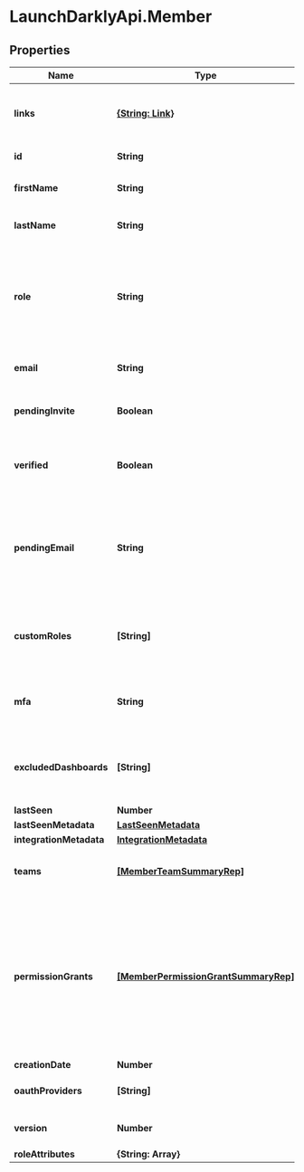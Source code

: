 # LaunchDarklyApi.Member

## Properties

Name | Type | Description | Notes
------------ | ------------- | ------------- | -------------
**links** | [**{String: Link}**](Link.md) | The location and content type of related resources | 
**id** | **String** | The member&#39;s ID | 
**firstName** | **String** | The member&#39;s first name | [optional] 
**lastName** | **String** | The member&#39;s last name | [optional] 
**role** | **String** | The member&#39;s base role. If the member has no additional roles, this role will be in effect. | 
**email** | **String** | The member&#39;s email address | 
**pendingInvite** | **Boolean** | Whether the member has a pending invitation | 
**verified** | **Boolean** | Whether the member&#39;s email address has been verified | 
**pendingEmail** | **String** | The member&#39;s email address before it has been verified, for accounts where email verification is required | [optional] 
**customRoles** | **[String]** | The set of additional roles, besides the base role, assigned to the member | 
**mfa** | **String** | Whether multi-factor authentication is enabled for this member | 
**excludedDashboards** | **[String]** | Default dashboards that the member has chosen to ignore | [optional] 
**lastSeen** | **Number** |  | 
**lastSeenMetadata** | [**LastSeenMetadata**](LastSeenMetadata.md) |  | [optional] 
**integrationMetadata** | [**IntegrationMetadata**](IntegrationMetadata.md) |  | [optional] 
**teams** | [**[MemberTeamSummaryRep]**](MemberTeamSummaryRep.md) | Details on the teams this member is assigned to | [optional] 
**permissionGrants** | [**[MemberPermissionGrantSummaryRep]**](MemberPermissionGrantSummaryRep.md) | A list of permission grants. Permission grants allow a member to have access to a specific action, without having to create or update a custom role. | [optional] 
**creationDate** | **Number** |  | 
**oauthProviders** | **[String]** | A list of OAuth providers | [optional] 
**version** | **Number** | Version of the current configuration | [optional] 
**roleAttributes** | **{String: Array}** |  | [optional] 


